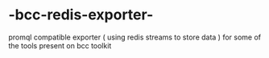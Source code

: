 # -bcc-redis-exporter-
promql compatible exporter ( using redis streams to store data ) for some of the tools present on bcc toolkit 
